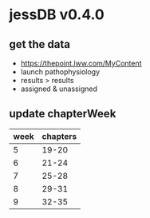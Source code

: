 # jessDB v0.4.0

## get the data

- https://thepoint.lww.com/MyContent
- launch pathophysiology
- results > results
- assigned & unassigned

## update chapterWeek

week | chapters
---- | ----
5 | 19-20
6 | 21-24
7 | 25-28
8 | 29-31
9 | 32-35
